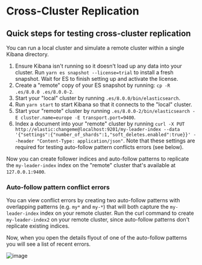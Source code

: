 # Cross-Cluster Replication

## Quick steps for testing cross-cluster replication

You can run a local cluster and simulate a remote cluster within a single Kibana directory.

1. Ensure Kibana isn't running so it doesn't load up any data into your cluster. Run `yarn es snapshot --license=trial` to install a fresh snapshot. Wait for ES to finish setting up and activate the license.
2. Create a "remote" copy of your ES snapshot by running: `cp -R .es/8.0.0 .es/8.0.0-2`.
4. Start your "local" cluster by running `.es/8.0.0/bin/elasticsearch`.
5. Run `yarn start` to start Kibana so that it connects to the "local" cluster.
6. Start your "remote" cluster by running `.es/8.0.0-2/bin/elasticsearch -E cluster.name=europe -E transport.port=9400`.
7. Index a document into your "remote" cluster by running `curl -X PUT http://elastic:changeme@localhost:9201/my-leader-index --data '{"settings":{"number_of_shards":1,"soft_deletes.enabled":true}}' --header "Content-Type: application/json"`. Note that these settings are required for testing auto-follow pattern conflicts errors (see below).

Now you can create follower indices and auto-follow patterns to replicate the `my-leader-index`
index on the "remote" cluster that's available at `127.0.0.1:9400`.

### Auto-follow pattern conflict errors

You can view conflict errors by creating two auto-follow patterns with overlapping patterns (e.g. `my*` and `my-*`) that will both capture the `my-leader-index` index on your remote cluster. Run the curl command to create `my-leader-index2` on your remote cluster, since auto-follow patterns don't replicate existing indices.

Now, when you open the details flyout of one of the auto-follow patterns you will see a list of recent errors.  

![image](https://user-images.githubusercontent.com/1238659/79623769-e879b800-80d2-11ea-906d-0b2d6637c3a3.png)